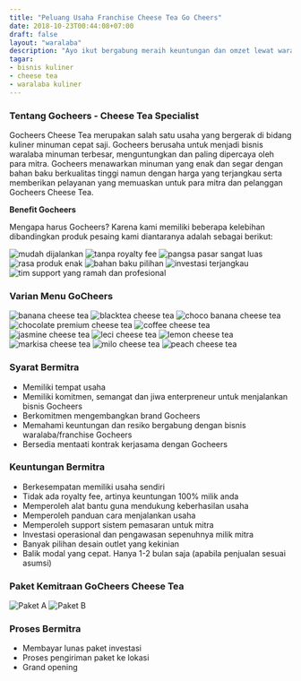 ```yaml
---
title: "Peluang Usaha Franchise Cheese Tea Go Cheers"
date: 2018-10-23T00:44:08+07:00
draft: false
layout: "waralaba"
description: "Ayo ikut bergabung meraih keuntungan dan omzet lewat waralaba minuman cheese tea yang sedang laris manis."
tagar:
- bisnis kuliner
- cheese tea
- waralaba kuliner
---
```


### Tentang Gocheers - Cheese Tea Specialist

Gocheers Cheese Tea merupakan salah satu usaha yang bergerak di bidang kuliner minuman cepat saji. Gocheers berusaha untuk menjadi bisnis waralaba minuman terbesar, menguntungkan dan paling dipercaya oleh para mitra. Gocheers menawarkan minuman yang enak dan segar dengan bahan baku berkualitas tinggi namun dengan harga yang terjangkau serta memberikan pelayanan yang memuaskan untuk para mitra dan pelanggan Gocheers Cheese Tea.

**Benefit Gocheers**

Mengapa harus Gocheers? Karena kami memiliki beberapa kelebihan dibandingkan produk pesaing kami diantaranya adalah sebagai berikut:

![mudah dijalankan](../gocheers/gocheers-mudah-dijalankan.jpg)
![tanpa royalty fee](../gocheers/gocheers-tanpa-royalty-fee.jpg)
![pangsa pasar sangat luas](../gocheers/gocheers-pasar-sangat-luas.jpg)
![rasa produk enak](../gocheers/gocheers-rasa-produk-enak.jpg)
![bahan baku pilihan](../gocheers/gocheers-bahan-baku-pilihan.jpg)
![investasi terjangkau](../gocheers/gocheers-investasi-murah.jpg)
![tim support yang ramah dan profesional](../gocheers/gocheers-ramah-profesional.jpg)

### Varian Menu GoCheers

![banana cheese tea](../gocheers/menu-gocheers-banana-cheese-tea.jpg)
![blacktea cheese tea](../gocheers/menu-gocheers-blacktea-cheese-tea.jpg)
![choco banana cheese tea](../gocheers/menu-gocheers-chocobanana-cheese-tea.jpg)
![chocolate premium cheese tea](../gocheers/menu-gocheers-chocolate-premium-cheese-tea.jpg)
![coffee cheese tea](../gocheers/menu-gocheers-coffee-cheese-tea.jpg)
![jasmine cheese tea](../gocheers/menu-gocheers-jasmine-cheese-tea.jpg)
![leci cheese tea](../gocheers/menu-gocheers-leci-cheese-tea.jpg)
![lemon cheese tea](../gocheers/menu-gocheers-lemon-cheese-tea.jpg)
![markisa cheese tea](../gocheers/menu-gocheers-markisa-cheese-tea.jpg)
![milo cheese tea](../gocheers/menu-gocheers-milo-cheese-tea.jpg)
![peach cheese tea](../gocheers/menu-gocheers-peach-cheese-tea.jpg)

### Syarat Bermitra

- Memiliki tempat usaha
- Memiliki komitmen, semangat dan jiwa enterpreneur untuk menjalankan bisnis Gocheers
- Berkomitmen mengembangkan brand Gocheers
- Memahami keuntungan dan resiko bergabung dengan bisnis waralaba/franchise Gocheers
- Bersedia mentaati kontrak kerjasama dengan Gocheers

### Keuntungan Bermitra 

- Berkesempatan memiliki usaha sendiri
- Tidak ada royalty fee, artinya keuntungan 100% milik anda
- Memperoleh alat bantu guna mendukung keberhasilan usaha
- Memperoleh panduan cara menjalankan usaha
- Memperoleh support sistem pemasaran untuk mitra
- Investasi operasional dan pengawasan sepenuhnya milik mitra
- Banyak pilihan desain outlet yang kekinian
- Balik modal yang cepat. Hanya 1-2 bulan saja (apabila penjualan sesuai asumsi)

### Paket Kemitraan GoCheers Cheese Tea

![Paket A](../gocheers/harga-waralaba-gocheers-cheese-tea-paket-a.jpg)
![Paket B](../gocheers/harga-waralaba-gocheers-cheese-tea-paket-b.jpg)

### Proses Bermitra

* Membayar lunas paket investasi
* Proses pengiriman paket ke lokasi
* Grand opening

